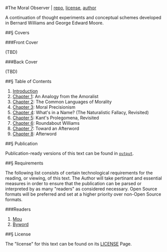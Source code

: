 #The Moral Observer | [repo](https://github.com/nerdfiles/The-Moral-Observer), [license](https://github.com/nerdfiles/The-Moral-Observer/blob/master/LICENSE), [author](http://nerdfiles.net)

A continuation of thought experiments and conceptual schemes developed in Bernard Williams and George Edward Moore. 

##§ Covers

###Front Cover

(TBD)

###Back Cover

(TBD)

##§ Table of Contents

1. [Introduction](https://github.com/nerdfiles/The-Moral-Observer/blob/master/Introduction.markdown)
2. [Chapter 1](https://github.com/nerdfiles/The-Moral-Observer/blob/master/Chapter-1.markdown): An Analogy from the Amoralist
3. [Chapter 2](https://github.com/nerdfiles/The-Moral-Observer/blob/master/Chapter-2.markdown): The Common Languages of Morality
4. [Chapter 3](https://github.com/nerdfiles/The-Moral-Observer/blob/master/Chapter-3.markdown): Moral Precisionism
5. [Chapter 4](https://github.com/nerdfiles/The-Moral-Observer/blob/master/Chapter-4.markdown): What's in a Name? (The Naturalistic Fallacy, Revisited)
6. [Chapter 5](https://github.com/nerdfiles/The-Moral-Observer/blob/master/Chapter-5.markdown): Kant's Prolegomena, Revisited
7. [Chapter 6](https://github.com/nerdfiles/The-Moral-Observer/blob/master/Chapter-6.markdown): Roundabout Williams
8. [Chapter 7](https://github.com/nerdfiles/The-Moral-Observer/blob/master/Chapter-7.markdown): Toward an Afterword
9. [Chapter 8](https://github.com/nerdfiles/The-Moral-Observer/blob/master/Chapter-8.markdown): Afterword

##§ Publication

Publication-ready versions of this text can be found in [``output``](https://github.com/nerdfiles/The-Moral-Observer/tree/master/output).

##§ Requirements

The following list consists of certain technological requirements for the reading, or viewing, of this text. The Author 
will take pertinant and essential measures in order to ensure that the publication can be parsed or interpreted by as 
many "readers" as considered necessary. Open Source formats will be preferred and set at a higher priority over 
non-Open Source formats.

###Readers

1. [Mou](http://mouapp.com/)
2. [Byword](http://bywordapp.com/)

##§ License

The "license" for this text can be found on its [LICENSE](https://github.com/nerdfiles/The-Moral-Observer/blob/master/LICENSE) Page.
